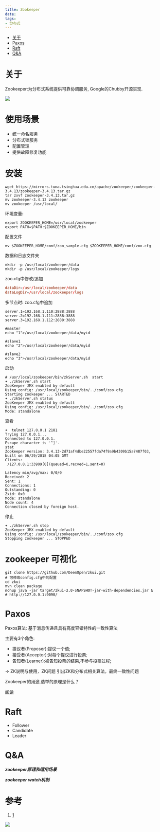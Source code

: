 ```yaml
---
title: Zookeeper
date:
tags:
- 分布式
---
```

<!-- TOC -->

- [关于](#关于)
- [Paxos](#paxos)
- [Raft](#raft)
- [Q&A](#qa)

<!-- /TOC -->

# 关于

Zookeeper:为分布式系统提供可靠协调服务, Google的Chubby开源实现.

![](https://raw.githubusercontent.com/LuVx21/doc/master/source/_posts/99.img/zookeeper_role.jpg)


# 使用场景

* 统一命名服务
* 分布式锁服务
* 配置管理
* 提供故障修复功能

# 安装

```shell
wget https://mirrors.tuna.tsinghua.edu.cn/apache/zookeeper/zookeeper-3.4.13/zookeeper-3.4.13.tar.gz
tar zxvf zookeeper-3.4.13.tar.gz  
mv zookeeper-3.4.13 zookeeper
mv zookeeper /usr/local/
```

环境变量:
```
export ZOOKEEPER_HOME=/usr/local/zookeeper
export PATH=$PATH:$ZOOKEEPER_HOME/bin
```

配置文件
```
mv $ZOOKEEPER_HOME/conf/zoo_sample.cfg $ZOOKEEPER_HOME/conf/zoo.cfg
```

数据和日志文件夹
```
mkdir -p /usr/local/zookeeper/data
mkdir -p /usr/local/zookeeper/logs
```
zoo.cfg中修改/追加
```conf
dataDir=/usr/local/zookeeper/data
dataLogDir=/usr/local/zookeeper/logs
```

多节点时:
zoo.cfg中追加
```
server.1=192.168.1.110:2888:3888
server.2=192.168.1.111:2888:3888
server.3=192.168.1.112:2888:3888
```
```
#master
echo "1">/usr/local/zookeeper/data/myid

#slave1
echo "2">/usr/local/zookeeper/data/myid

#slave2
echo "3">/usr/local/zookeeper/data/myid
```

启动
```shell
# /usr/local/zookeeper/bin/zkServer.sh  start
➜ ./zkServer.sh start
ZooKeeper JMX enabled by default
Using config: /usr/local/zookeeper/bin/../conf/zoo.cfg
Starting zookeeper ... STARTED
➜ ./zkServer.sh status
ZooKeeper JMX enabled by default
Using config: /usr/local/zookeeper/bin/../conf/zoo.cfg
Mode: standalone
```

查看
```shell
➜  telnet 127.0.0.1 2181
Trying 127.0.0.1...
Connected to 127.0.0.1.
Escape character is '^]'.
stat
Zookeeper version: 3.4.13-2d71af4dbe22557fda74f9a9b4309b15a7487f03, built on 06/29/2018 04:05 GMT
Clients:
 /127.0.0.1:33909[0](queued=0,recved=1,sent=0)

Latency min/avg/max: 0/0/0
Received: 2
Sent: 1
Connections: 1
Outstanding: 0
Zxid: 0x0
Mode: standalone
Node count: 4
Connection closed by foreign host.
```

停止
```shell
➜ ./zkServer.sh stop
ZooKeeper JMX enabled by default
Using config: /usr/local/zookeeper/bin/../conf/zoo.cfg
Stopping zookeeper ... STOPPED
```

# zookeeper 可视化

```shell
git clone https://github.com/DeemOpen/zkui.git
# 可修改config.cfg中的配置
cd zkui
mvn clean package
nohup java -jar target/zkui-2.0-SNAPSHOT-jar-with-dependencies.jar & 
# http://127.0.0.1:9090/
```

# Paxos

Paxos算法:
基于消息传递且具有高度容错特性的一致性算法

主要有3个角色:
* 提议者(Proposer):提议一个值;
* 接受者(Acceptor):对每个提议进行投票;
* 告知者(Learner):被告知投票的结果,不参与投票过程;

-> ZK说明与使用，ZK问题
     引出ZK和分布式相关算法，最终一致性问题

Zookeeper的用途,选举的原理是什么？

[阅读](https://www.cnblogs.com/raphael5200/p/5285583.html)

# Raft

* Follower
* Candidate
* Leader

# Q&A

***zookeeper原理和适用场景***

***zookeeper watch机制***



# 参考

1. [1](https://blog.csdn.net/he90227/article/details/70157046/)




[![](https://static.segmentfault.com/v-5b1df2a7/global/img/creativecommons-cc.svg)](https://creativecommons.org/licenses/by-nc-nd/4.0/)